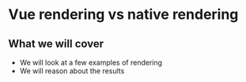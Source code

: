 # Vue rendering vs native rendering

## What we will cover

* We will look at a few examples of rendering
* We will reason about the results
